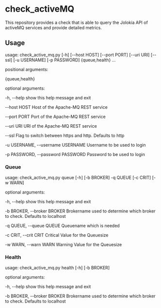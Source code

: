 # check_activeMQ

This repository provides a check that is able to query the Jolokia API of activeMQ services and provide detailed metrics.

## Usage
usage: check_active_mq.py [-h] [--host HOST] [--port PORT] [--uri URI] [--ssl] [-u USERNAME] [-p PASSWORD] {queue,health} ...

positional arguments:

  {queue,health}

optional arguments:

  -h, --help            show this help message and exit
  
  --host HOST           Host of the Apache-MQ REST service
  
  --port PORT           Port of the Apache-MQ REST service
  
  --uri URI             URI of the Apache-MQ REST service
  
  --ssl                 Flag to switch between https and http. Defaults to http
  
  -u USERNAME, --username USERNAME Username to be used to login
  
  -p PASSWORD, --password PASSWORD Password to be used to login

### Queue
usage: check_active_mq.py queue [-h] [-b BROKER] -q QUEUE [-c CRIT] [-w WARN]

optional arguments:

  -h, --help            show this help message and exit
  
  -b BROKER, --broker BROKER Brokername used to determine which broker to check. Defaults to localhost
  
  -q QUEUE, --queue QUEUE Queuename which is needed
  
  -c CRIT, --crit CRIT  Critical Value for the Queuesize
  
  -w WARN, --warn WARN  Warning Value for the Queuesize

### Health
usage: check_active_mq.py health [-h] [-b BROKER]

optional arguments:

  -h, --help            show this help message and exit
  
  -b BROKER, --broker BROKER Brokername used to determine which broker to check. Defaults to localhost